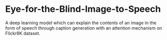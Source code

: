 # Eye-for-the-Blind-Image-to-Speech
A deep learning model which can explain the contents of an image in the form of speech through caption generation with an attention mechanism on Flickr8K dataset.
